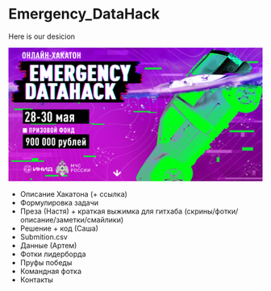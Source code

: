 # Emergency_DataHack
Here is our desicion



![](Images/Hack_log.PNG)


- Описание Хакатона (+ ссылка)
- Формулировка задачи
- Преза (Настя) + краткая выжимка для гитхаба (скрины/фотки/описание/заметки/смайлики)
- Решение + код (Саша)
- Submition.csv
- Данные (Артем)
- Фотки лидерборда
- Пруфы победы
- Командная фотка
- Контакты
